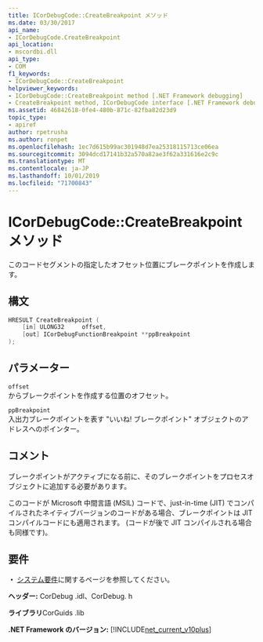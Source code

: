 ```yaml
---
title: ICorDebugCode::CreateBreakpoint メソッド
ms.date: 03/30/2017
api_name:
- ICorDebugCode.CreateBreakpoint
api_location:
- mscordbi.dll
api_type:
- COM
f1_keywords:
- ICorDebugCode::CreateBreakpoint
helpviewer_keywords:
- ICorDebugCode::CreateBreakpoint method [.NET Framework debugging]
- CreateBreakpoint method, ICorDebugCode interface [.NET Framework debugging]
ms.assetid: 46842618-0fe4-480b-871c-82fba82d23d9
topic_type:
- apiref
author: rpetrusha
ms.author: ronpet
ms.openlocfilehash: 1ec7d615b99ac301948d7ea25318115713ce06ea
ms.sourcegitcommit: 3094dcd17141b32a570a82ae3f62a331616e2c9c
ms.translationtype: MT
ms.contentlocale: ja-JP
ms.lasthandoff: 10/01/2019
ms.locfileid: "71700843"
---
```

# <a name="icordebugcodecreatebreakpoint-method"></a>ICorDebugCode::CreateBreakpoint メソッド
このコードセグメントの指定したオフセット位置にブレークポイントを作成します。  
  
## <a name="syntax"></a>構文  
  
```cpp  
HRESULT CreateBreakpoint (  
    [in] ULONG32     offset,  
    [out] ICorDebugFunctionBreakpoint **ppBreakpoint  
);  
```  
  
## <a name="parameters"></a>パラメーター  
 `offset`  
 からブレークポイントを作成する位置のオフセット。  
  
 `ppBreakpoint`  
 入出力ブレークポイントを表す "いいね! ブレークポイント" オブジェクトのアドレスへのポインター。  
  
## <a name="remarks"></a>コメント  
 ブレークポイントがアクティブになる前に、そのブレークポイントをプロセスオブジェクトに追加する必要があります。  
  
 このコードが Microsoft 中間言語 (MSIL) コードで、just-in-time (JIT) でコンパイルされたネイティブバージョンのコードがある場合、ブレークポイントは JIT コンパイルコードにも適用されます。 (コードが後で JIT コンパイルされる場合も同様です)。  
  
## <a name="requirements"></a>要件  
 **・** [システム要件](../../../../docs/framework/get-started/system-requirements.md)に関するページを参照してください。  
  
 **ヘッダー:** CorDebug .idl、CorDebug. h  
  
 **ライブラリ**CorGuids .lib  
  
 **.NET Framework のバージョン:** [!INCLUDE[net_current_v10plus](../../../../includes/net-current-v10plus-md.md)]
